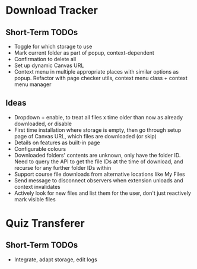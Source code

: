 # Download Tracker

## Short-Term TODOs

- Toggle for which storage to use
- Mark current folder as part of popup, context-dependent
- Confirmation to delete all
- Set up dynamic Canvas URL
- Context menu in multiple appropriate places with similar options as popup. Refactor with page checker utils, context menu class + context menu manager

## Ideas

- Dropdown + enable, to treat all files x time older than now as already downloaded, or disable
- First time installation where storage is empty, then go through setup page of Canvas URL, which files are downloaded (or skip)
- Details on features as built-in page
- Configurable colours
- Downloaded folders' contents are unknown, only have the folder ID. Need to query the API to get the file IDs at the time of download, and recurse for any further folder IDs within
- Support course file downloads from alternative locations like My Files
- Send message to disconnect observers when extension unloads and context invalidates
- Actively look for new files and list them for the user, don't just reactively mark visible files

# Quiz Transferer

## Short-Term TODOs

- Integrate, adapt storage, edit logs
